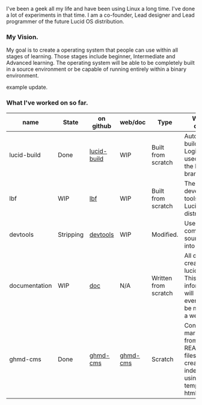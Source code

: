 I've been a geek all my life and have been using Linux a long time. I've done a lot of experiments in that time. I am a co-founder, Lead designer and Lead programmer of the future Lucid OS distribution.

### My Vision.

My goal is to create a operating system that people can use within all stages of learning. Those stages include beginner, Intermediate and Advanced learning. The operating system will be able to be completely built in a source environment or be capable of running entirely within a binary environment.

example update.

### What I've worked on so far.

name | State | on github | web/doc | Type | What it does?
----|----|----|----|----|----
lucid-build | Done | [lucid-build](https://github.com/edge226/lucid/tree/lucid-build) | WIP | Built from scratch | Automated build tool. - Logic to be used within the lbf branch.
lbf | WIP | [lbf](https://github.com/edge226/lucid/tree/lbf) | WIP | Built from scratch | The future development tools for the Lucid OS distribution.
devtools | Stripping |  [devtools](https://github.com/edge226/lucid/tree/devtools) | WIP | Modified. | Used in compiling source code into binaries.
documentation | WIP | [doc](https://github.com/edge226/lucid/tree/doc) | N/A | Written from scratch | All docs created for lucid os. This information will eventually be moved to a website.
ghmd-cms | Done | [ghmd-cms](https://github.com/edge226/ghmd-cms) | [ghmd-cms](http://edge226.github.io/ghmd-cms/) | Scratch | Converts markdown from README.md files and creates an index file using a template html file.
